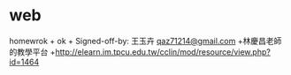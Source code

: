 # web
homewrok
+
ok
+
Signed-off-by: 王玉卉 <qaz71214@gmail.com>
+林慶昌老師的教學平台
+http://elearn.im.tpcu.edu.tw/cclin/mod/resource/view.php?id=1464